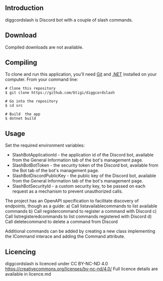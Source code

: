 ## Introduction

diggcordslash is Discord bot with a couple of slash commands.

## Download

Compiled downloads are not available.

## Compiling

To clone and run this application, you'll need [Git](https://git-scm.com) and [.NET](https://dotnet.microsoft.com/) installed on your computer. From your command line:

```
# Clone this repository
$ git clone https://github.com/btigi/diggcordslash

# Go into the repository
$ cd src

# Build  the app
$ dotnet build
```

## Usage

Set the required environment variables:
- SlashBotApplicationId - the application id of the Discord bot, available from the General Information tab of the bot's management page.
- SlashBotBotToken - the security token of the Discord bot, available from the Bot tab of the bot's management page.
- SlashBotDiscordPublicKey - the public key of the Discord bot, available from the General Information tab of the bot's management page.
- SlashBotSecurityId - a custom security key, to be passed on each request as a mechanism to prevent unauthorized calls.

The project has an OpenAPI specification to facilitate discovery of endpoints, though as a guide:
a) Call listavailablecommands to list available commands
b) Call registercommand to register a command with Discord
c) Call listregisteredcommands to list commands registered with Discord
d) Call deletecommand to delete a command from Discord

Additional commands can be added by creating a new class implementing the ICommand interace and adding the Command attribute.


## Licencing

diggcordslash is licenced under CC BY-NC-ND 4.0 https://creativecommons.org/licenses/by-nc-nd/4.0/ Full licence details are available in licence.md